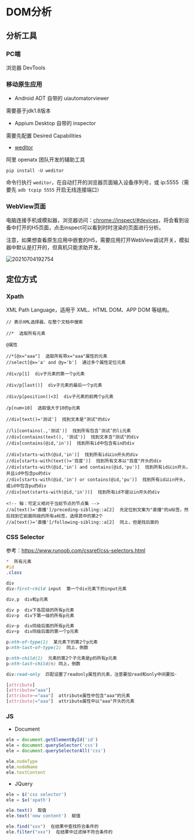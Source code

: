 # DOM分析

## 分析工具

### PC端

浏览器 DevTools

### 移动原生应用

- Android ADT 自带的 uiautomatorviewer

需要基于jdk1.8版本

- Appium Desktop 自带的 inspector

需要先配置 Desired Capabilities

- [weditor](https://github.com/alibaba/web-editor)

阿里 openatx 团队开发的辅助工具

`pip install -U weditor`

命令行执行 `weditor`，在自动打开的浏览器页面输入设备序列号，或 ip:5555（需要先 `adb tcpip 5555` 开启无线连接端口）

### WebView页面

电脑连接手机或模拟器，浏览器访问：<chrome://inspect/#devices>，将会看到设备中打开的H5页面，点击inspect可以看到时时渲染的页面进行分析。

注意，如果想查看原生应用中嵌套的H5，需要应用打开WebView调试开关，模拟器中默认是打开的，但真机只能求助开发。

![20210704192754](http://image.zuoright.com/20210704192754.png)

## 定位方式

### Xpath

XML Path Language，适用于 XML、HTML DOM、APP DOM 等结构。

```text
// 表示XML选择器，在整个文档中搜索

//*  选取所有元素

@属性

//*[@x="aaa"]  选取所有带x="aaa"属性的元素
//select[@x='a' and @y='b']  通过多个属性定位元素

/div/p[1]  div子元素的第一个p元素

/div/p[last()]  div子元素的最后一个p元素

/div/p[position()<3]  div子元素的前两个p元素

/p[num>10]  选取值大于10的p元素

//div[text()='测试']  找到文本是"测试"的div

//li[contains(.,'测试')]  找到所有包含‘测试’的li元素
//div[contains(text(), '测试')]  找到文本含"测试"的div
//div[contains(@id,'in')]  找到所有id中包含有in的div

//div[starts-with(@id,'in')]  找到所有id以in开头的div
//div[starts-with(text()='百度')]  找到所有文本以"百度"开头的div
//div[starts-with(@id,'in') and contains(@id,'pu')]  找到所有id以in开头，并且id中包含pu的div
//div[starts-with(@id,'in') or contains(@id,'pu')]  找到所有id以in开头，或id中包含pu的div
//div[not(starts-with(@id,'in'))]  找到所有id不是以in开头的div

<!-- 轴：可定义相对于当前节点的节点集 -->
//a[text()='直播']/preceding-sibling::a[2]  先定位到文案为"直播"的a标签，然后找到它前面同级的所有a标签，选择其中的第2个
//a[text()='直播']/following-sibling::a[2]  同上，但是找后面的
```

### CSS Selector

参考：<https://www.runoob.com/cssref/css-selectors.html>

```css
*  所有元素
#id
.class

div
div:first-child input  第一个div元素下的input元素

div,p  div和p元素

div p  div下各层级的所有p元素
div>p  div下第一级的所有p元素

div~p  div同级后面的所有p元素
div+p  div同级后面的第一个p元素

p:nth-of-type(2)  某元素下的第2个p元素
p:nth-last-of-type(2)  同上，倒数

p:nth-child(2)  元素的第2个子元素是p的所有p元素
p:nth-last-child(n) 同上，倒数

div:read-only  匹配设置了readonly属性的元素，注意要加read和only中间要加-

[attribute]
[attribute="aaa"]
[attribute~="aaa"]  attribute属性中包含"aaa"的元素
[attribute|="aaa"]  attribute属性中以"aaa"开头的元素
```

### JS

- Document

```js
ele = document.getElementById('id')
ele = document.querySelector('css')
ele = document.querySelectorAll('css')

ele.nodeType
ele.nodeName
ele.textContent
```

- JQuery

```js
ele = $('css selector')
ele = $x('xpath')

ele.text()  取值
ele.text('new content')  赋值

ele.find("xxx")  在结果中查找符合条件的
ele.filter("xxx")  在结果中过滤掉不符合条件的
```
